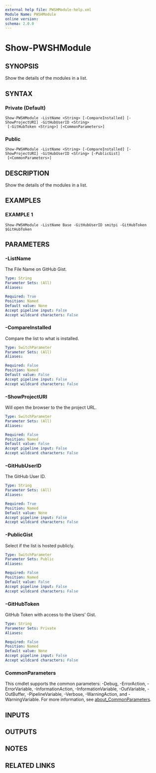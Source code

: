 ```yaml
---
external help file: PWSHModule-help.xml
Module Name: PWSHModule
online version:
schema: 2.0.0
---
```


# Show-PWSHModule

## SYNOPSIS
Show the details of the modules in a list.

## SYNTAX

### Private (Default)
```
Show-PWSHModule -ListName <String> [-CompareInstalled] [-ShowProjectURI] -GitHubUserID <String>
 [-GitHubToken <String>] [<CommonParameters>]
```

### Public
```
Show-PWSHModule -ListName <String> [-CompareInstalled] [-ShowProjectURI] -GitHubUserID <String> [-PublicGist]
 [<CommonParameters>]
```

## DESCRIPTION
Show the details of the modules in a list.

## EXAMPLES

### EXAMPLE 1
```
Show-PWSHModule -ListName Base -GitHubUserID smitpi -GitHubToken $GitHubToken
```

## PARAMETERS

### -ListName
The File Name on GitHub Gist.

```yaml
Type: String
Parameter Sets: (All)
Aliases:

Required: True
Position: Named
Default value: None
Accept pipeline input: False
Accept wildcard characters: False
```

### -CompareInstalled
Compare the list to what is installed.

```yaml
Type: SwitchParameter
Parameter Sets: (All)
Aliases:

Required: False
Position: Named
Default value: False
Accept pipeline input: False
Accept wildcard characters: False
```

### -ShowProjectURI
Will open the browser to the the project URL.

```yaml
Type: SwitchParameter
Parameter Sets: (All)
Aliases:

Required: False
Position: Named
Default value: False
Accept pipeline input: False
Accept wildcard characters: False
```

### -GitHubUserID
The GitHub User ID.

```yaml
Type: String
Parameter Sets: (All)
Aliases:

Required: True
Position: Named
Default value: None
Accept pipeline input: False
Accept wildcard characters: False
```

### -PublicGist
Select if the list is hosted publicly.

```yaml
Type: SwitchParameter
Parameter Sets: Public
Aliases:

Required: False
Position: Named
Default value: False
Accept pipeline input: False
Accept wildcard characters: False
```

### -GitHubToken
GitHub Token with access to the Users' Gist.

```yaml
Type: String
Parameter Sets: Private
Aliases:

Required: False
Position: Named
Default value: None
Accept pipeline input: False
Accept wildcard characters: False
```

### CommonParameters
This cmdlet supports the common parameters: -Debug, -ErrorAction, -ErrorVariable, -InformationAction, -InformationVariable, -OutVariable, -OutBuffer, -PipelineVariable, -Verbose, -WarningAction, and -WarningVariable. For more information, see [about_CommonParameters](http://go.microsoft.com/fwlink/?LinkID=113216).

## INPUTS

## OUTPUTS

## NOTES

## RELATED LINKS

